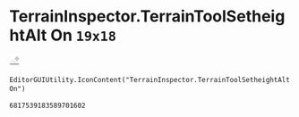 # TerrainInspector.TerrainToolSetheightAlt On `19x18`
<img src="/img/TerrainInspector.TerrainToolSetheightAlt%20On.png" width=19 height=18>

``` CSharp
EditorGUIUtility.IconContent("TerrainInspector.TerrainToolSetheightAlt On")
```
```
6817539183589701602
```

